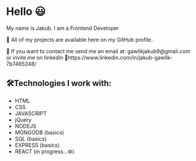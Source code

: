 <h1>Hello 😃</h1>

<p>My name is Jakub. I am a Frontend Developer</p>
<p>🔧 All of my projects are available here on my GitHub profile.. </p>
<p>📨 If you want to contact me send me an email at: <a> gawlikjakub9@gmail.com </a> or invite me on linkedin 🔗https://www.linkedin.com/in/jakub-gawlik-7b7465248/</p>

<h2>🛠️Technologies I work with: </h2>
<ul>
  <li>HTML</li>
  <li>CSS</li>
  <li>JAVASCRIPT</li>
  <li>jQuery</li>
  <li>NODEJS</li>
  <li>MONGODB (basics)</li>
  <li>SQL (basics)</li>
  <li>EXPRESS (basics)</li>
  <li>REACT (in progress...⚙️)</li>
</ul>

<!---
Gawc1uuu/Gawc1uuu is a ✨ special ✨ repository because its `README.md` (this file) appears on your GitHub profile.
You can click the Preview link to take a look at your changes.
--->
